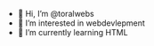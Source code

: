 - 👋 Hi, I’m @toralwebs
- 👀 I’m interested in webdevlepment 
- 🌱 I’m currently learning HTML

<!---
toralwebs/toralwebs is a ✨ special ✨ repository because its `README.md` (this file) appears on your GitHub profile.
You can click the Preview link to take a look at your changes.
--->
